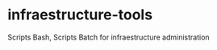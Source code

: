 infraestructure-tools
=====================

Scripts Bash, Scripts Batch for infraestructure administration
